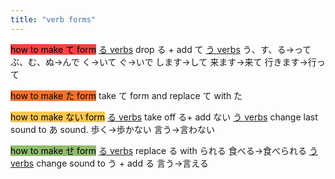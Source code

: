 ```yaml
---
title: "verb forms"
---
```

<mark style="background: #F94144;">how to make て form</mark>
<u>る verbs</u>
drop る + add て
<u>う verbs</u>
う、す、る→って
ぶ、む、ぬ→んで
く→いて
ぐ→いで
します→して
来ます→来て
行きます→行って

<mark style="background: #F3722C;">how to make た form</mark>
take て form and replace て with た

<mark style="background: #F9C74F;">how to make ない form</mark>
<u>る verbs</u>
take off る+ add ない
<u>う verbs</u>
change last sound to あ sound.
歩く→歩かない
言う→言わない

<mark style="background: #90BE6D;">how to make せ form</mark>
<u>る verbs</u>
replace る with られる
食べる→食べられる
<u>う verbs</u>
change sound to う + add る
言う→言える